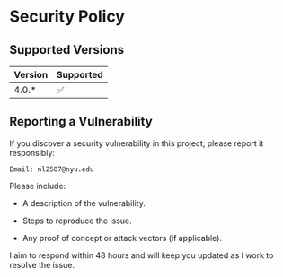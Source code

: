 # Security Policy

## Supported Versions

| Version | Supported          |
| ------- | ------------------ |
| 4.0.*   | :white_check_mark: |


## Reporting a Vulnerability

If you discover a security vulnerability in this project, please report it responsibly:

    Email: nl2587@nyu.edu

Please include:

   - A description of the vulnerability.
     
   - Steps to reproduce the issue.
     
   - Any proof of concept or attack vectors (if applicable).

I aim to respond within 48 hours and will keep you updated as I work to resolve the issue.
